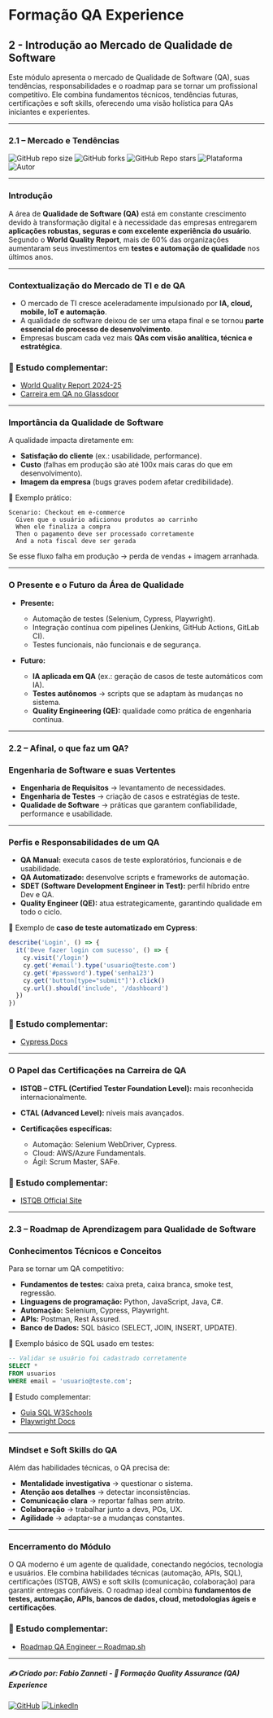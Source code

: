 # Formação QA Experience

## 2 - Introdução ao Mercado de Qualidade de Software

Este módulo apresenta o mercado de Qualidade de Software (QA), suas tendências, responsabilidades e o roadmap para se tornar um profissional competitivo. Ele combina fundamentos técnicos, tendências futuras, certificações e soft skills, oferecendo uma visão holística para QAs iniciantes e experientes.

---

### 2.1 – Mercado e Tendências

![GitHub repo size](https://img.shields.io/github/repo-size/fzanneti/fundamentals-of-software-quality-and-development-DIO)
![GitHub forks](https://img.shields.io/github/forks/fzanneti/fundamentals-of-software-quality-and-development-DIO?style=social)
![GitHub Repo stars](https://img.shields.io/github/stars/fzanneti/fundamentals-of-software-quality-and-development-DIO?style=social)
![Plataforma](https://img.shields.io/badge/Powered%20by-DIO.io-red?logo=data:image/svg+xml;base64,PHN2ZyBmaWxsPSIjZmZmIiB2aWV3Qm94PSIwIDAgMzIgMzIiIHhtbG5zPSJodHRwOi8vd3d3LnczLm9yZy8yMDAwL3N2ZyI+PHBhdGggZD0iTTYuNzEgMy4yNWMtMi44OCAxLjQxLTUuMDcgNC4yMy01LjA3IDcuNzYgMCAzLjU4IDIuMjggNi43IDUuMzMgOC4xNSAxLjgzLS42MiAyLjQtMi4yNiAyLjQtMy44MSAwLS4yMy0uMDItLjQ1LS4wNS0uNjZBLjQ0LjQ0IDAgMDExMC4xIDExYy4yNC0uNzUuMTEtMS41My0uMy0yLjIyQzguOTIgNy45NiA3LjMzIDcuNSA1Ljc0IDcuNjZhNS41NSA1LjU1IDAgM)
![Autor](https://img.shields.io/badge/Autor-fzanneti-blue?style=flat-square&logo=github)

---

### Introdução

A área de **Qualidade de Software (QA)** está em constante crescimento devido à transformação digital e à necessidade das empresas entregarem **aplicações robustas, seguras e com excelente experiência do usuário**.
Segundo o **World Quality Report**, mais de 60% das organizações aumentaram seus investimentos em **testes e automação de qualidade** nos últimos anos.

---

### Contextualização do Mercado de TI e de QA

* O mercado de TI cresce aceleradamente impulsionado por **IA, cloud, mobile, IoT e automação**.
* A qualidade de software deixou de ser uma etapa final e se tornou **parte essencial do processo de desenvolvimento**.
* Empresas buscam cada vez mais **QAs com visão analítica, técnica e estratégica**.

### 📖 Estudo complementar:

* [World Quality Report 2024-25](https://www.capgemini.com/insights/research-library/world-quality-report-2024-25/)
* [Carreira em QA no Glassdoor](https://www.glassdoor.com.br/Carreira/qa-carreira_KO0,2.htm)

---

### Importância da Qualidade de Software

A qualidade impacta diretamente em:

* **Satisfação do cliente** (ex.: usabilidade, performance).
* **Custo** (falhas em produção são até 100x mais caras do que em desenvolvimento).
* **Imagem da empresa** (bugs graves podem afetar credibilidade).

📌 Exemplo prático:

```gherkin
Scenario: Checkout em e-commerce
  Given que o usuário adicionou produtos ao carrinho
  When ele finaliza a compra
  Then o pagamento deve ser processado corretamente
  And a nota fiscal deve ser gerada
```

Se esse fluxo falha em produção → perda de vendas + imagem arranhada.

---

### O Presente e o Futuro da Área de Qualidade

* **Presente:**

  * Automação de testes (Selenium, Cypress, Playwright).
  * Integração contínua com pipelines (Jenkins, GitHub Actions, GitLab CI).
  * Testes funcionais, não funcionais e de segurança.

* **Futuro:**

  * **IA aplicada em QA** (ex.: geração de casos de teste automáticos com IA).
  * **Testes autônomos** → scripts que se adaptam às mudanças no sistema.
  * **Quality Engineering (QE):** qualidade como prática de engenharia contínua.

---

### 2.2 – Afinal, o que faz um QA?

### Engenharia de Software e suas Vertentes

* **Engenharia de Requisitos** → levantamento de necessidades.
* **Engenharia de Testes** → criação de casos e estratégias de teste.
* **Qualidade de Software** → práticas que garantem confiabilidade, performance e usabilidade.

---

### Perfis e Responsabilidades de um QA

* **QA Manual:** executa casos de teste exploratórios, funcionais e de usabilidade.
* **QA Automatizado:** desenvolve scripts e frameworks de automação.
* **SDET (Software Development Engineer in Test):** perfil híbrido entre Dev e QA.
* **Quality Engineer (QE):** atua estrategicamente, garantindo qualidade em todo o ciclo.

📌 Exemplo de **caso de teste automatizado em Cypress**:

```javascript
describe('Login', () => {
  it('Deve fazer login com sucesso', () => {
    cy.visit('/login')
    cy.get('#email').type('usuario@teste.com')
    cy.get('#password').type('senha123')
    cy.get('button[type="submit"]').click()
    cy.url().should('include', '/dashboard')
  })
})
```

### 📖 Estudo complementar:

* [Cypress Docs](https://docs.cypress.io/)

---

### O Papel das Certificações na Carreira de QA

* **ISTQB – CTFL (Certified Tester Foundation Level):** mais reconhecida internacionalmente.
* **CTAL (Advanced Level):** níveis mais avançados.
* **Certificações específicas:**

  * Automação: Selenium WebDriver, Cypress.
  * Cloud: AWS/Azure Fundamentals.
  * Ágil: Scrum Master, SAFe.

### 📖 Estudo complementar:

* [ISTQB Official Site](https://www.istqb.org/)

---

### 2.3 – Roadmap de Aprendizagem para Qualidade de Software

### Conhecimentos Técnicos e Conceitos

Para se tornar um QA competitivo:

* **Fundamentos de testes:** caixa preta, caixa branca, smoke test, regressão.
* **Linguagens de programação:** Python, JavaScript, Java, C#.
* **Automação:** Selenium, Cypress, Playwright.
* **APIs:** Postman, Rest Assured.
* **Banco de Dados:** SQL básico (SELECT, JOIN, INSERT, UPDATE).

📌 Exemplo básico de SQL usado em testes:

```sql
-- Validar se usuário foi cadastrado corretamente
SELECT * 
FROM usuarios 
WHERE email = 'usuario@teste.com';
```

📖 Estudo complementar:

* [Guia SQL W3Schools](https://www.w3schools.com/sql/)
* [Playwright Docs](https://playwright.dev/)

---

### Mindset e Soft Skills do QA

Além das habilidades técnicas, o QA precisa de:

* **Mentalidade investigativa** → questionar o sistema.
* **Atenção aos detalhes** → detectar inconsistências.
* **Comunicação clara** → reportar falhas sem atrito.
* **Colaboração** → trabalhar junto a devs, POs, UX.
* **Agilidade** → adaptar-se a mudanças constantes.

---

### Encerramento do Módulo

O QA moderno é um agente de qualidade, conectando negócios, tecnologia e usuários. Ele combina habilidades técnicas (automação, APIs, SQL), certificações (ISTQB, AWS) e soft skills (comunicação, colaboração) para garantir entregas confiáveis.
O roadmap ideal combina **fundamentos de testes, automação, APIs, bancos de dados, cloud, metodologias ágeis e certificações**.

### 📖 Estudo complementar:

* [Roadmap QA Engineer – Roadmap.sh](https://roadmap.sh/qa)

---

##### ✍️ Criado por: Fabio Zanneti - 🎯 Formação Quality Assurance (QA) Experience
[![GitHub](https://img.shields.io/badge/GitHub-fzanneti-181717?style=flat&logo=github)](https://github.com/fzanneti)
[![LinkedIn](https://img.shields.io/badge/LinkedIn-fzanneti-0A66C2?style=flat&logo=linkedin&logoColor=white)](https://linkedin.com/in/fzanneti)
